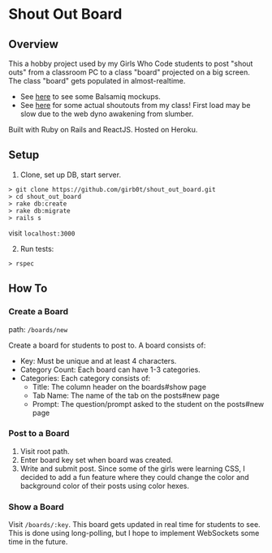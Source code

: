 # Shout Out Board
## Overview
This a hobby project used by my Girls Who Code students to post "shout outs" from a classroom PC to a class "board" projected on a big screen. The class "board" gets populated in almost-realtime.

- See [here](http://imgur.com/a/sF33D) to see some Balsamiq mockups.
- See [here](http://shoutout.peicodes.com/boards/semicolon) for some actual shoutouts from my class! First load may be slow due to the web dyno awakening from slumber.

Built with Ruby on Rails and ReactJS. Hosted on Heroku.

## Setup

1. Clone, set up DB, start server.

  ```
  > git clone https://github.com/girb0t/shout_out_board.git
  > cd shout_out_board
  > rake db:create
  > rake db:migrate
  > rails s
  ```
  visit ```localhost:3000```

2. Run tests:

  ```
  > rspec
  ```

## How To

### Create a Board
path: ```/boards/new```

Create a board for students to post to. A board consists of:
- Key: Must be unique and at least 4 characters.
- Category Count: Each board can have 1-3 categories.
- Categories: Each category consists of:
  * Title: The column header on the boards#show page
  * Tab Name: The name of the tab on the posts#new page
  * Prompt: The question/prompt asked to the student on the posts#new page

### Post to a Board
1. Visit root path.
2. Enter board key set when board was created.
3. Write and submit post. Since some of the girls were learning CSS, I decided to add a fun feature where they could change the color and background color of their posts using color hexes.

### Show a Board
Visit ```/boards/:key```. This board gets updated in real time for students to see. This is done using long-polling, but I hope to implement WebSockets some time in the future.
